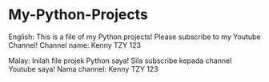 # My-Python-Projects
English:
This is a file of my Python projects!
Please subscribe to my Youtube Channel!
Channel name: Kenny TZY 123

Malay:
Inilah file projek Python saya!
Sila subscribe kepada channel Youtube saya!
Nama channel: Kenny TZY 123
